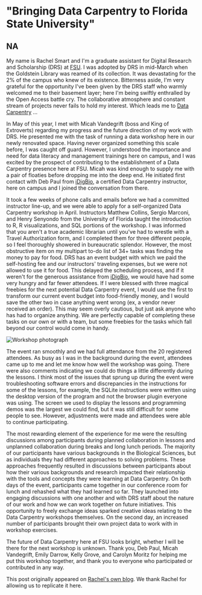 # "Bringing Data Carpentry to Florida State University"
## NA


My name is Rachel Smart and I'm a graduate assistant for Digital Research and Scholarship (DRS) at [FSU](https://www.fsu.edu). I was adopted by DRS in mid-March when the Goldstein Library was reamed of its collection. It was devastating for the 2% of the campus who knew of its existence. 
Bitterness aside, I'm very grateful for the opportunity I've been given by the DRS staff who warmly welcomed me 
to their basement layer; here I'm being swiftly enthralled by the Open Access battle cry. The collaborative atmosphere 
and constant stream of projects never fails to hold my interest. Which leads me to [Data Carpentry](http://www.datacarpentry.org/) ...

In May of this year, I met with Micah Vandegrift (boss and King of Extroverts) regarding my progress and the future direction of my work with DRS. 
He presented me with the task of running a data workshop here in our newly renovated space. Having never organized something this scale before, 
I was caught off guard. However, I understood the importance and need for data literacy and management trainings here on campus, and I was 
excited by the prospect of contributing to the establishment of a Data Carpentry presence here at FSU. Micah was kind enough to supply me with a 
pair of floaties before dropping me into the deep end. He initiated first contact with Deb Paul from [iDigBio](https://www.idigbio.org/), a certified 
Data Carpentry instructor, here on campus and I joined the conversation from there.

It took a few weeks of phone calls and emails before we had a committed instructor line-up, and we were able to apply for a self-organized Data Carpentry
workshop in April. Instructors Matthew Collins, Sergio Marconi, and Henry Senyondo from the University of Florida taught the introduction to R, R visualizations, 
 and SQL portions of the workshop. I was informed that you aren't a true academic librarian until you've had to wrestle with a Travel Authorization form, 
 and I completed them for three different people, so I feel thoroughly showered in bureaucratic splendor. However, the most obstructive item on my multipart 
 to-do list of 34+ tasks was finding the money to pay for food. DRS has an event budget with which we paid the self-hosting fee and our instructors' traveling
expenses, but we were not allowed to use it for food. This delayed the scheduling process, and if it weren't for the generous assistance 
  from [iDigBio](https://www.idigbio.org/), we would have had some very hungry and far fewer attendees. If I were blessed with three magical 
  freebies for the next potential Data Carpentry event, 
  I would use the first to transform our current event budget into food-friendly money, and I would save the other two in case anything went wrong (ex, a 
  vendor never received an order). This may seem overly cautious, but just ask anyone who has had to organize anything. We are perfectly capable of completing 
  these tasks on our own or with a team, but some freebies for the tasks which fall beyond our control would come in handy.

![Workshop photograph](https://fsulib.files.wordpress.com/2017/07/data-carp-pano.jpg?w=768)

The event ran smoothly and we had full attendance from the 20 registered attendees. As busy as I was in the background during the event, attendees 
came up to me and let me know how well the workshop was going. There were also comments indicating we could do things a little differently during the 
lessons. I think most of the issues that sprung up during the event were troubleshooting software errors and discrepancies in the instructions for 
some of the lessons, for example, the SQLite instructions were written using the desktop version of the program and not the browser plugin everyone was 
using. The screen we used to display the lessons and programming demos was the largest we could find, but it was still difficult for some people to see. 
However, adjustments were made and attendees were able to continue participating.

The most rewarding element of the experience for me were the resulting discussions among participants during planned collaboration in lessons and 
unplanned collaboration during breaks and long lunch periods. The majority of our participants have various backgrounds in the Biological Sciences, 
but as individuals they had different approaches to solving problems. These approaches frequently resulted in discussions between participants about 
how their various backgrounds and research impacted their relationship with the tools and concepts they were learning at Data Carpentry. On both days 
of the event, participants came together in our conference room for lunch and rehashed what they had learned so far. They launched into engaging 
discussions with one another and with DRS staff about the nature of our work and how we can work together on future initiatives. This opportunity 
to freely exchange ideas sparked creative ideas relating to the Data Carpentry workshops themselves. On the second day, an increased number of 
participants brought their own project data to work with in workshop exercises.

The future of Data Carpentry here at FSU looks bright, whether I will be there for the next workshop is unknown. Thank you, Deb Paul, Micah 
Vandegrift, Emily Darrow, Kelly Grove, and Carolyn Moritz for helping me put this workshop together, and thank you to everyone who participated or 
contributed in any way.

This post originally appeared on [Rachel's own blog](https://fsulib.wordpress.com/2017/07/20/data-carpentry/). We thank Rachel for allowing us to replicate it here.
